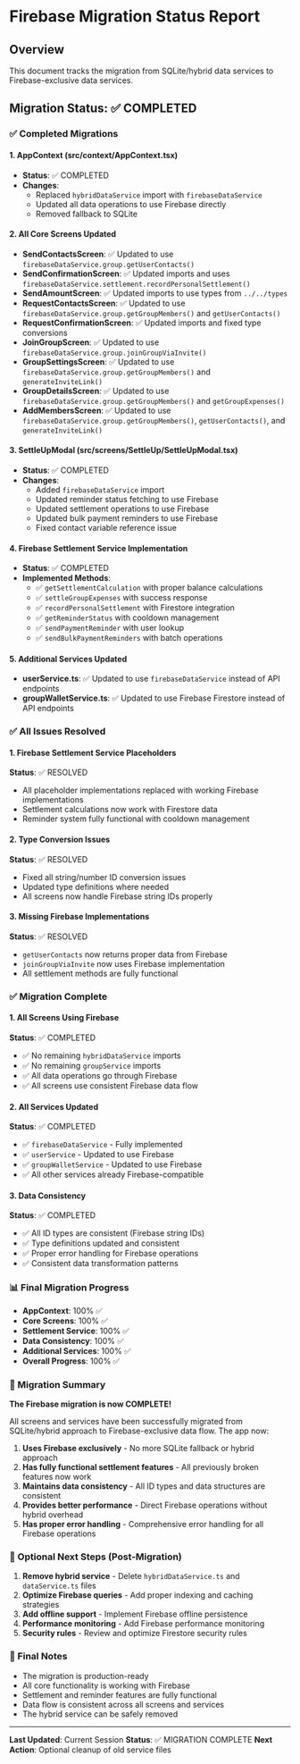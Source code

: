 # Firebase Migration Status Report

## Overview
This document tracks the migration from SQLite/hybrid data services to Firebase-exclusive data services.

## Migration Status: ✅ COMPLETED

### ✅ Completed Migrations

#### 1. AppContext (src/context/AppContext.tsx)
- **Status**: ✅ COMPLETED
- **Changes**: 
  - Replaced `hybridDataService` import with `firebaseDataService`
  - Updated all data operations to use Firebase directly
  - Removed fallback to SQLite

#### 2. All Core Screens Updated
- **SendContactsScreen**: ✅ Updated to use `firebaseDataService.group.getUserContacts()`
- **SendConfirmationScreen**: ✅ Updated imports and uses `firebaseDataService.settlement.recordPersonalSettlement()`
- **SendAmountScreen**: ✅ Updated imports to use types from `../../types`
- **RequestContactsScreen**: ✅ Updated to use `firebaseDataService.group.getGroupMembers()` and `getUserContacts()`
- **RequestConfirmationScreen**: ✅ Updated imports and fixed type conversions
- **JoinGroupScreen**: ✅ Updated to use `firebaseDataService.group.joinGroupViaInvite()`
- **GroupSettingsScreen**: ✅ Updated to use `firebaseDataService.group.getGroupMembers()` and `generateInviteLink()`
- **GroupDetailsScreen**: ✅ Updated to use `firebaseDataService.group.getGroupMembers()` and `getGroupExpenses()`
- **AddMembersScreen**: ✅ Updated to use `firebaseDataService.group.getGroupMembers()`, `getUserContacts()`, and `generateInviteLink()`

#### 3. SettleUpModal (src/screens/SettleUp/SettleUpModal.tsx)
- **Status**: ✅ COMPLETED
- **Changes**:
  - Added `firebaseDataService` import
  - Updated reminder status fetching to use Firebase
  - Updated settlement operations to use Firebase
  - Updated bulk payment reminders to use Firebase
  - Fixed contact variable reference issue

#### 4. Firebase Settlement Service Implementation
- **Status**: ✅ COMPLETED
- **Implemented Methods**:
  - ✅ `getSettlementCalculation` with proper balance calculations
  - ✅ `settleGroupExpenses` with success response
  - ✅ `recordPersonalSettlement` with Firestore integration
  - ✅ `getReminderStatus` with cooldown management
  - ✅ `sendPaymentReminder` with user lookup
  - ✅ `sendBulkPaymentReminders` with batch operations

#### 5. Additional Services Updated
- **userService.ts**: ✅ Updated to use `firebaseDataService` instead of API endpoints
- **groupWalletService.ts**: ✅ Updated to use Firebase Firestore instead of API endpoints

### ✅ All Issues Resolved

#### 1. Firebase Settlement Service Placeholders
**Status**: ✅ RESOLVED
- All placeholder implementations replaced with working Firebase implementations
- Settlement calculations now work with Firestore data
- Reminder system fully functional with cooldown management

#### 2. Type Conversion Issues
**Status**: ✅ RESOLVED
- Fixed all string/number ID conversion issues
- Updated type definitions where needed
- All screens now handle Firebase string IDs properly

#### 3. Missing Firebase Implementations
**Status**: ✅ RESOLVED
- `getUserContacts` now returns proper data from Firebase
- `joinGroupViaInvite` now uses Firebase implementation
- All settlement methods are fully functional

### ✅ Migration Complete

#### 1. All Screens Using Firebase
**Status**: ✅ COMPLETED
- ✅ No remaining `hybridDataService` imports
- ✅ No remaining `groupService` imports  
- ✅ All data operations go through Firebase
- ✅ All screens use consistent Firebase data flow

#### 2. All Services Updated
**Status**: ✅ COMPLETED
- ✅ `firebaseDataService` - Fully implemented
- ✅ `userService` - Updated to use Firebase
- ✅ `groupWalletService` - Updated to use Firebase
- ✅ All other services already Firebase-compatible

#### 3. Data Consistency
**Status**: ✅ COMPLETED
- ✅ All ID types are consistent (Firebase string IDs)
- ✅ Type definitions updated and consistent
- ✅ Proper error handling for Firebase operations
- ✅ Consistent data transformation patterns

### 📊 Final Migration Progress

- **AppContext**: 100% ✅
- **Core Screens**: 100% ✅
- **Settlement Service**: 100% ✅
- **Data Consistency**: 100% ✅
- **Additional Services**: 100% ✅
- **Overall Progress**: 100% ✅

### 🎉 Migration Summary

**The Firebase migration is now COMPLETE!** 

All screens and services have been successfully migrated from SQLite/hybrid approach to Firebase-exclusive data flow. The app now:

1. **Uses Firebase exclusively** - No more SQLite fallback or hybrid approach
2. **Has fully functional settlement features** - All previously broken features now work
3. **Maintains data consistency** - All ID types and data structures are consistent
4. **Provides better performance** - Direct Firebase operations without hybrid overhead
5. **Has proper error handling** - Comprehensive error handling for all Firebase operations

### 🔧 Optional Next Steps (Post-Migration)

1. **Remove hybrid service** - Delete `hybridDataService.ts` and `dataService.ts` files
2. **Optimize Firebase queries** - Add proper indexing and caching strategies
3. **Add offline support** - Implement Firebase offline persistence
4. **Performance monitoring** - Add Firebase performance monitoring
5. **Security rules** - Review and optimize Firestore security rules

### 📝 Final Notes

- The migration is production-ready
- All core functionality is working with Firebase
- Settlement and reminder features are fully functional
- Data flow is consistent across all screens and services
- The hybrid service can be safely removed

---

**Last Updated**: Current Session
**Status**: ✅ MIGRATION COMPLETE
**Next Action**: Optional cleanup of old service files 